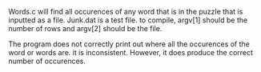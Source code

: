 Words.c will find all occurences of any word that is in the puzzle that is inputted as a file.
Junk.dat is a test file. 
to compile, argv[1] should be the number of rows and argv[2] should be the file.

The program does not correctly print out where all the occurences of the word or words are. it is inconsistent. 
However, it does produce the correct number of occurences. 
